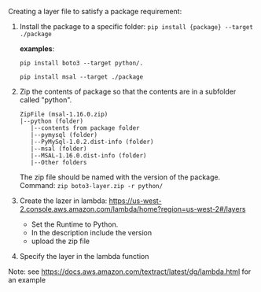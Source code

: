 Creating a layer file to satisfy a package requirement:

1. Install the package to a specific folder:
    ```pip install {package} --target ./package ```
    
    **examples**: 
    
    ```pip install boto3 --target python/. ```
    
    ```pip install msal --target ./package ```
    
2. Zip the contents of package so that the contents are in a subfolder called "python".
    ```
    ZipFile (msal-1.16.0.zip)
    |--python (folder)
       |--contents from package folder
       |--pymysql (folder)
       |--PyMySql-1.0.2.dist-info (folder)
       |--msal (folder)
       |--MSAL-1.16.0.dist-info (folder)
       |--Other folders
    ```
    The zip file should be named with the version of the package.
    Command: ```zip boto3-layer.zip -r python/```
3. Create the lazer in lambda: https://us-west-2.console.aws.amazon.com/lambda/home?region=us-west-2#/layers
    * Set the Runtime to Python.
    * In the description include the version
    * upload the zip file
4. Specify the layer in the lambda function


Note: see https://docs.aws.amazon.com/textract/latest/dg/lambda.html for an example
